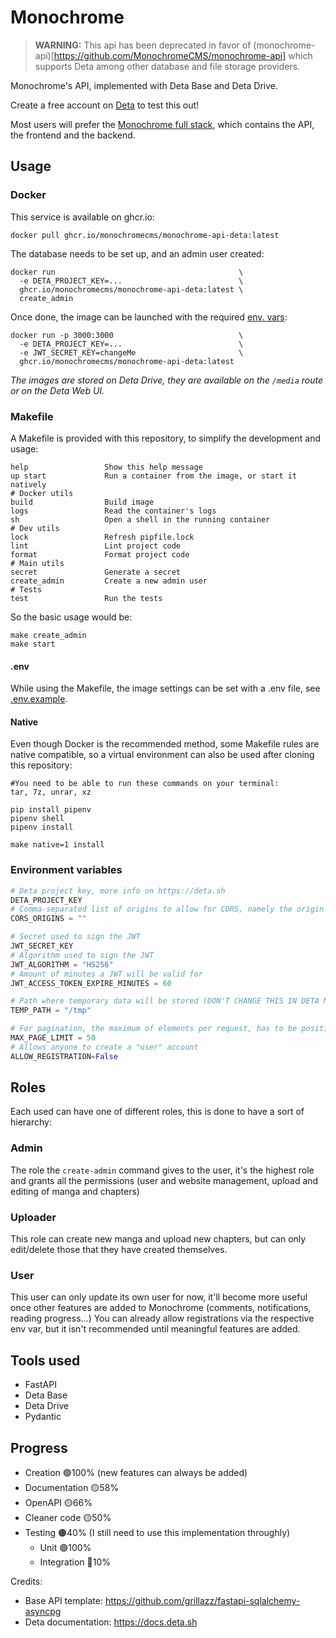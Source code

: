 # Monochrome

> **WARNING:** This api has been deprecated in favor of (monochrome-api)[https://github.com/MonochromeCMS/monochrome-api] which supports Deta among other database and file storage providers.

Monochrome's API, implemented with Deta Base and Deta Drive.

Create a free account on [Deta](https://deta.sh) to test this out!

Most users will prefer the [Monochrome full stack](https://github.com/MonochromeCMS/Monochrome), which contains the API, the frontend and the backend.

## Usage
### Docker
This service is available on ghcr.io:
```shell
docker pull ghcr.io/monochromecms/monochrome-api-deta:latest
```
The database needs to be set up, and an admin user created:
```shell
docker run                                         \
  -e DETA_PROJECT_KEY=...                          \
  ghcr.io/monochromecms/monochrome-api-deta:latest \
  create_admin
```
Once done, the image can be launched with the required [env. vars](#environment-variables):
```shell
docker run -p 3000:3000                            \
  -e DETA_PROJECT_KEY=...                          \
  -e JWT_SECRET_KEY=changeMe                       \
  ghcr.io/monochromecms/monochrome-api-deta:latest
```
*The images are stored on Deta Drive, they are available on the `/media` route or on the Deta Web UI.*
### Makefile
A Makefile is provided with this repository, to simplify the development and usage:
```
help                 Show this help message
up start             Run a container from the image, or start it natively
# Docker utils
build                Build image
logs                 Read the container's logs
sh                   Open a shell in the running container
# Dev utils
lock                 Refresh pipfile.lock
lint                 Lint project code
format               Format project code
# Main utils
secret               Generate a secret
create_admin         Create a new admin user
# Tests
test                 Run the tests
```
So the basic usage would be:
```shell
make create_admin
make start
```
#### .env
While using the Makefile, the image settings can be set with a .env file, see [.env.example](.env.example).
#### Native
Even though Docker is the recommended method, some Makefile rules are native compatible, so
a virtual environment can also be used after cloning this repository:
```shell
#You need to be able to run these commands on your terminal:
tar, 7z, unrar, xz
```
```shell
pip install pipenv
pipenv shell
pipenv install

make native=1 install
```

### Environment variables
```python
# Deta project key, more info on https://deta.sh
DETA_PROJECT_KEY
# Comma-separated list of origins to allow for CORS, namely the origin of your frontend
CORS_ORIGINS = ""

# Secret used to sign the JWT
JWT_SECRET_KEY
# Algorithm used to sign the JWT
JWT_ALGORITHM = "HS256"
# Amount of minutes a JWT will be valid for
JWT_ACCESS_TOKEN_EXPIRE_MINUTES = 60

# Path where temporary data will be stored (DON'T CHANGE THIS IN DETA MICROS)
TEMP_PATH = "/tmp"

# For pagination, the maximum of elements per request, has to be positive
MAX_PAGE_LIMIT = 50
# Allows anyone to create a "user" account
ALLOW_REGISTRATION=False
```

## Roles
Each used can have one of different roles, this is done to have a sort of hierarchy:
### Admin
The role the `create-admin` command gives to the user,
it's the highest role and grants all the permissions (user and website management, upload and editing of manga and chapters)
### Uploader
This role can create new manga and upload new chapters, but can only edit/delete those
that they have created themselves.
### User
This user can only update its own user for now, it'll become more useful once other features are added to Monochrome
(comments, notifications, reading progress...)
You can already allow registrations via the respective env var, but it isn't recommended until meaningful features are added.

## Tools used
* FastAPI
* Deta Base
* Deta Drive
* Pydantic

## Progress
* Creation 🟢100% (new features can always be added)
* Documentation 🟡58%
* OpenAPI 🟡66%
* Cleaner code 🟡50%
* Testing 🟠40% (I still need to use this implementation throughly)
  * Unit 🟢100%
  * Integration 🔴10%
  
Credits:
* Base API template: https://github.com/grillazz/fastapi-sqlalchemy-asyncpg
* Deta documentation: https://docs.deta.sh
